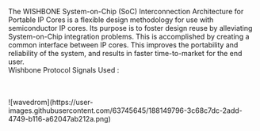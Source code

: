 
 The WISHBONE  System-on-Chip (SoC) Interconnection Architecture for Portable IP Cores is a flexible design methodology for use with semiconductor IP cores. Its purpose is to foster design reuse by alleviating System-on-Chip integration problems. This is accomplished by creating a common interface between IP cores. This improves the portability and reliability of the system, and results in faster time-to-market for the end user. </br>
  Wishbone Protocol Signals Used :</br>

 </br>
 </br>
![wavedrom](https://user-images.githubusercontent.com/63745645/188149796-3c68c7dc-2add-4749-b116-a62047ab212a.png)
